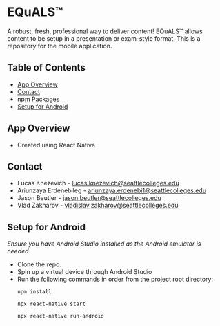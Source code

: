 # EQuALS™
A robust, fresh, professional way to deliver content! EQuALS™ allows content to be setup in a presentation or exam-style format. This is a repository for the mobile application.
## Table of Contents
- [App Overview](#app-overview)
- [Contact](#contact)
- [npm Packages](#npm-packages)
- [Setup for Android](#setup-for-android)
## App Overview
- Created using React Native

## Contact
  - Lucas Knezevich - lucas.knezevich@seattlecolleges.edu
  - Ariunzaya Erdenebileg - ariunzaya.erdenebi1@seattlecolleges.edu
  - Jason Beutler - jason.beutler@seattlecolleges.edu
  - Vlad Zakharov - vladislav.zakharov@seattlecolleges.edu

## Setup for Android
*Ensure you have Android Studio installed as the Android emulator is needed.*
- Clone the repo.
- Spin up a virtual device through Android Studio
- Run the following commands in order from the project root directory:
  ```
  npm install
  ```
  ```
  npx react-native start
  ```
  ```
  npx react-native run-android
  ```